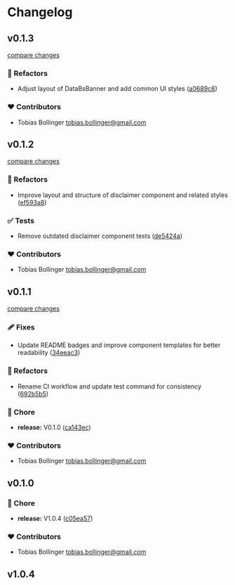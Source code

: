 # Changelog
## v0.1.3

[compare changes](https://github.com/DCC-BS/common-ui.bs.js/compare/v0.1.2...v0.1.3)

### 💅 Refactors

- Adjust layout of DataBsBanner and add common UI styles ([a0689c8](https://github.com/DCC-BS/common-ui.bs.js/commit/a0689c8))

### ❤️ Contributors

- Tobias Bollinger <tobias.bollinger@gmail.com>

## v0.1.2

[compare changes](https://github.com/DCC-BS/common-ui.bs.js/compare/v0.1.1...v0.1.2)

### 💅 Refactors

- Improve layout and structure of disclaimer component and related styles ([ef593a8](https://github.com/DCC-BS/common-ui.bs.js/commit/ef593a8))

### ✅ Tests

- Remove outdated disclaimer component tests ([de5424a](https://github.com/DCC-BS/common-ui.bs.js/commit/de5424a))

### ❤️ Contributors

- Tobias Bollinger <tobias.bollinger@gmail.com>

## v0.1.1

[compare changes](https://github.com/DCC-BS/common-ui.bs.js/compare/v0.1.0...v0.1.1)

### 🩹 Fixes

- Update README badges and improve component templates for better readability ([34eeac3](https://github.com/DCC-BS/common-ui.bs.js/commit/34eeac3))

### 💅 Refactors

- Rename CI workflow and update test command for consistency ([692b5b5](https://github.com/DCC-BS/common-ui.bs.js/commit/692b5b5))

### 🏡 Chore

- **release:** V0.1.0 ([ca143ec](https://github.com/DCC-BS/common-ui.bs.js/commit/ca143ec))

### ❤️ Contributors

- Tobias Bollinger <tobias.bollinger@gmail.com>

## v0.1.0


### 🏡 Chore

- **release:** V1.0.4 ([c05ea57](https://github.com/DCC-BS/common-ui.bs.js/commit/c05ea57))

### ❤️ Contributors

- Tobias Bollinger <tobias.bollinger@gmail.com>

## v1.0.4

